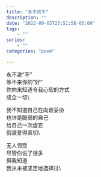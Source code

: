 ```yaml
---
title: "永不说不"
description: ""
date: "2022-09-03T23:51:58-05:00"
tags: 
    - ""
series: 
    - ""
categories: "poem"

---
```

永不说“不”\
等不来你的“好”\
你向来知道令我心软的方式\
成全一切\

我不知道自己在向谁妥协\
也许是脆弱的自己\
给自己一次虚妄\
假装爱得真切\

无人领受\
尽管你说了很多\
但我知道\
我从未被坚定地选择过\
